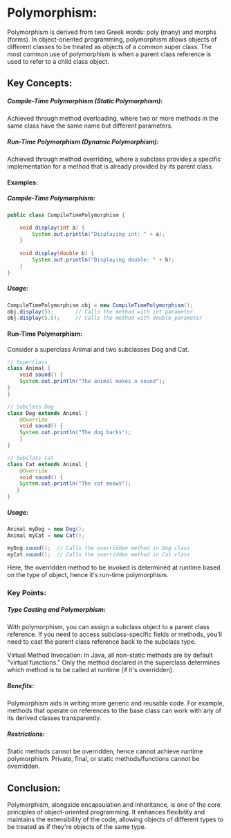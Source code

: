 # Polymorphism:

Polymorphism is derived from two Greek words: poly (many) and morphs (forms). In object-oriented programming, polymorphism allows objects of different classes to be treated as objects of a common super class. The most common use of polymorphism is when a parent class reference is used to refer to a child class object.

## Key Concepts:

##### Compile-Time Polymorphism (Static Polymorphism): 

Achieved through method overloading, where two or more methods in the same class have the same name but different parameters.

##### Run-Time Polymorphism (Dynamic Polymorphism): 

Achieved through method overriding, where a subclass provides a specific implementation for a method that is already provided by its parent class.

#### Examples:

##### Compile-Time Polymorphism:

``` java
public class CompileTimePolymorphism {

    void display(int a) {
        System.out.println("Displaying int: " + a);
    }
    
    void display(double b) {
        System.out.println("Displaying double: " + b);
    }
}
```
##### Usage:

``` java
CompileTimePolymorphism obj = new CompileTimePolymorphism();
obj.display(5);       // Calls the method with int parameter
obj.display(5.5);     // Calls the method with double parameter
```
#### Run-Time Polymorphism:

Consider a superclass Animal and two subclasses Dog and Cat.

``` java
// Superclass
class Animal {
    void sound() {
    System.out.println("The animal makes a sound");
}
}

// Subclass Dog
class Dog extends Animal {
    @Override
    void sound() {
    System.out.println("The dog barks");
    }
}

// Subclass Cat
class Cat extends Animal {
    @Override
    void sound() {
    System.out.println("The cat meows");
   }
}
```
##### Usage:

``` java
Animal myDog = new Dog();
Animal myCat = new Cat();

myDog.sound();  // Calls the overridden method in Dog class
myCat.sound();  // Calls the overridden method in Cat class
```
Here, the overridden method to be invoked is determined at runtime based on the type of object, hence it's run-time polymorphism.

### Key Points:

##### Type Casting and Polymorphism: 

With polymorphism, you can assign a subclass object to a parent class reference. If you need to access subclass-specific fields or methods, you'll need to cast the parent class reference back to the subclass type.

Virtual Method Invocation: In Java, all non-static methods are by default "virtual functions." Only the method declared in the superclass determines which method is to be called at runtime (if it's overridden).

##### Benefits: 

Polymorphism aids in writing more generic and reusable code. For example, methods that operate on references to the base class can work with any of its derived classes transparently.

##### Restrictions:

Static methods cannot be overridden, hence cannot achieve runtime polymorphism.
Private, final, or static methods/functions cannot be overridden.

## Conclusion:

Polymorphism, alongside encapsulation and inheritance, is one of the core principles of object-oriented programming. It enhances flexibility and maintains the extensibility of the code, allowing objects of different types to be treated as if they're objects of the same type.